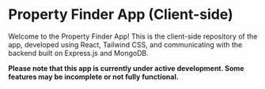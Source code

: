 # Property Finder App (Client-side)

Welcome to the Property Finder App! This is the client-side repository of the app, developed using React, Tailwind CSS, and communicating with the backend built on Express.js and MongoDB.

**Please note that this app is currently under active development. Some features may be incomplete or not fully functional.**
